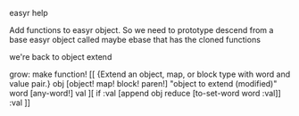 easyr help

Add functions to easyr object. So we need to prototype descend from a base easyr object called maybe ebase that has the cloned functions

we're back to object extend

grow: make function! [[
    {Extend an object, map, or block type with word and value pair.}
    obj [object! map! block! paren!] "object to extend (modified)"
    word [any-word!]
    val
][
    if :val [append obj reduce [to-set-word word :val]]
    :val
]]